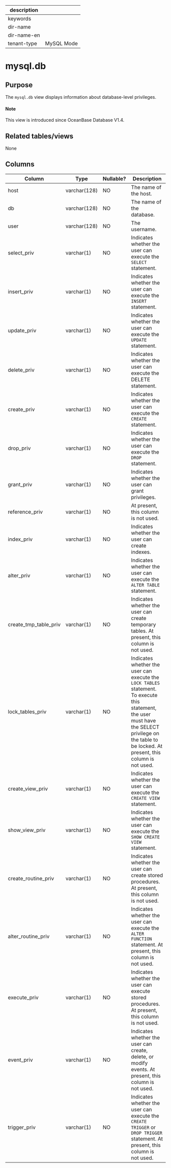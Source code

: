 | description ||
|---|---|
| keywords ||
| dir-name ||
| dir-name-en ||
| tenant-type | MySQL Mode |

# mysql.db

## Purpose

The `mysql.db` view displays information about database-level privileges.

<main id="notice" type='explain'>
  <h4>Note</h4>
  <p>This view is introduced since OceanBase Database V1.4. </p>
</main>

## Related tables/views

None

## Columns

| **Column** | **Type** | **Nullable?** | **Description** |
|-----------------------|--------------|----------------|------------------------------------------------------------------------|
| host | varchar(128) | NO | The name of the host. |
| db | varchar(128) | NO | The name of the database. |
| user | varchar(128) | NO | The username. |
| select_priv | varchar(1) | NO | Indicates whether the user can execute the `SELECT` statement. |
| insert_priv | varchar(1) | NO | Indicates whether the user can execute the `INSERT` statement. |
| update_priv | varchar(1) | NO | Indicates whether the user can execute the `UPDATE` statement. |
| delete_priv | varchar(1) | NO | Indicates whether the user can execute the DELETE statement. |
| create_priv | varchar(1) | NO | Indicates whether the user can execute the `CREATE` statement. |
| drop_priv | varchar(1) | NO | Indicates whether the user can execute the `DROP` statement. |
| grant_priv | varchar(1) | NO | Indicates whether the user can grant privileges. |
| reference_priv | varchar(1) | NO | At present, this column is not used. |
| index_priv | varchar(1) | NO | Indicates whether the user can create indexes. |
| alter_priv | varchar(1) | NO | Indicates whether the user can execute the `ALTER TABLE` statement. |
| create_tmp_table_priv | varchar(1) | NO | Indicates whether the user can create temporary tables. At present, this column is not used. |
| lock_tables_priv | varchar(1) | NO | Indicates whether the user can execute the `LOCK TABLES` statement. To execute this statement, the user must have the SELECT privilege on the table to be locked. At present, this column is not used. |
| create_view_priv | varchar(1) | NO | Indicates whether the user can execute the `CREATE VIEW` statement. |
| show_view_priv | varchar(1) | NO | Indicates whether the user can execute the `SHOW CREATE VIEW` statement. |
| create_routine_priv | varchar(1) | NO | Indicates whether the user can create stored procedures. At present, this column is not used. |
| alter_routine_priv | varchar(1) | NO | Indicates whether the user can execute the `ALTER FUNCTION` statement. At present, this column is not used. |
| execute_priv | varchar(1) | NO | Indicates whether the user can execute stored procedures. At present, this column is not used. |
| event_priv | varchar(1) | NO | Indicates whether the user can create, delete, or modify events. At present, this column is not used. |
| trigger_priv | varchar(1) | NO | Indicates whether the user can execute the `CREATE TRIGGER` or `DROP TRIGGER` statement. At present, this column is not used. |
